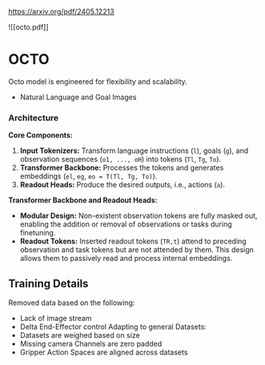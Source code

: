 https://arxiv.org/pdf/2405.12213

![[octo.pdf]]

# OCTO
Octo model is engineered for flexibility and scalability.
- Natural Language and Goal Images

### Architecture

**Core Components:**

1. **Input Tokenizers:** Transform language instructions (`l`), goals (`g`), and observation sequences (`o1, ..., oH`) into tokens (`Tl`, `Tg`, `To`).
2. **Transformer Backbone:** Processes the tokens and generates embeddings (`el`, `eg`, `eo = T(Tl, Tg, To)`).
1. **Readout Heads:** Produce the desired outputs, i.e., actions (`a`).

**Transformer Backbone and Readout Heads:**
- **Modular Design:** Non-existent observation tokens are fully masked out, enabling the addition or removal of observations or tasks during finetuning.
- **Readout Tokens:** Inserted readout tokens (`TR,t`) attend to preceding observation and task tokens but are not attended by them. This design allows them to passively read and process internal embeddings.

## Training Details
Removed data based on the following:
- Lack of image stream
- Delta End-Effector control
Adapting to general Datasets:
- Datasets are weighed based on size
- Missing camera Channels are zero padded
- Gripper Action Spaces are aligned across datasets